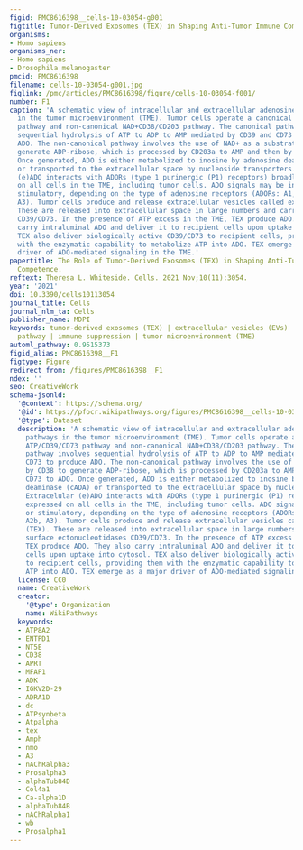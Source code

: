 ```yaml
---
figid: PMC8616398__cells-10-03054-g001
figtitle: Tumor-Derived Exosomes (TEX) in Shaping Anti-Tumor Immune Competence
organisms:
- Homo sapiens
organisms_ner:
- Homo sapiens
- Drosophila melanogaster
pmcid: PMC8616398
filename: cells-10-03054-g001.jpg
figlink: /pmc/articles/PMC8616398/figure/cells-10-03054-f001/
number: F1
caption: 'A schematic view of intracellular and extracellular adenosinergic pathways
  in the tumor microenvironment (TME). Tumor cells operate a canonical ATP/CD39/CD73
  pathway and non-canonical NAD+CD38/CD203 pathway. The canonical pathway involves
  sequential hydrolysis of ATP to ADP to AMP mediated by CD39 and CD73 to produce
  ADO. The non-canonical pathway involves the use of NAD+ as a substrate by CD38 to
  generate ADP-ribose, which is processed by CD203a to AMP and then by CD73 to ADO.
  Once generated, ADO is either metabolized to inosine by adenosine deaminase (cADA)
  or transported to the extracellular space by nucleoside transporters. Extracelular
  (e)ADO interacts with ADORs (type 1 purinergic (P1) receptors) broadly expressed
  on all cells in the TME, including tumor cells. ADO signals may be inhibitory or
  stimulatory, depending on the type of adenosine receptors (ADORs: A1, A2a, A2b,
  A3). Tumor cells produce and release extracellular vesicles called exosomes (TEX).
  These are released into extracellular space in large numbers and carry surface ectonucleotidases
  CD39/CD73. In the presence of ATP excess in the TME, TEX produce ADO. They also
  carry intraluminal ADO and deliver it to recipient cells upon uptake into cytosol.
  TEX also deliver biologically active CD39/CD73 to recipient cells, providing them
  with the enzymatic capability to metabolize ATP into ADO. TEX emerge as a major
  driver of ADO-mediated signaling in the TME.'
papertitle: The Role of Tumor-Derived Exosomes (TEX) in Shaping Anti-Tumor Immune
  Competence.
reftext: Theresa L. Whiteside. Cells. 2021 Nov;10(11):3054.
year: '2021'
doi: 10.3390/cells10113054
journal_title: Cells
journal_nlm_ta: Cells
publisher_name: MDPI
keywords: tumor-derived exosomes (TEX) | extracellular vesicles (EVs) | adenosinergic
  pathway | immune suppression | tumor microenvironment (TME)
automl_pathway: 0.9515373
figid_alias: PMC8616398__F1
figtype: Figure
redirect_from: /figures/PMC8616398__F1
ndex: ''
seo: CreativeWork
schema-jsonld:
  '@context': https://schema.org/
  '@id': https://pfocr.wikipathways.org/figures/PMC8616398__cells-10-03054-g001.html
  '@type': Dataset
  description: 'A schematic view of intracellular and extracellular adenosinergic
    pathways in the tumor microenvironment (TME). Tumor cells operate a canonical
    ATP/CD39/CD73 pathway and non-canonical NAD+CD38/CD203 pathway. The canonical
    pathway involves sequential hydrolysis of ATP to ADP to AMP mediated by CD39 and
    CD73 to produce ADO. The non-canonical pathway involves the use of NAD+ as a substrate
    by CD38 to generate ADP-ribose, which is processed by CD203a to AMP and then by
    CD73 to ADO. Once generated, ADO is either metabolized to inosine by adenosine
    deaminase (cADA) or transported to the extracellular space by nucleoside transporters.
    Extracelular (e)ADO interacts with ADORs (type 1 purinergic (P1) receptors) broadly
    expressed on all cells in the TME, including tumor cells. ADO signals may be inhibitory
    or stimulatory, depending on the type of adenosine receptors (ADORs: A1, A2a,
    A2b, A3). Tumor cells produce and release extracellular vesicles called exosomes
    (TEX). These are released into extracellular space in large numbers and carry
    surface ectonucleotidases CD39/CD73. In the presence of ATP excess in the TME,
    TEX produce ADO. They also carry intraluminal ADO and deliver it to recipient
    cells upon uptake into cytosol. TEX also deliver biologically active CD39/CD73
    to recipient cells, providing them with the enzymatic capability to metabolize
    ATP into ADO. TEX emerge as a major driver of ADO-mediated signaling in the TME.'
  license: CC0
  name: CreativeWork
  creator:
    '@type': Organization
    name: WikiPathways
  keywords:
  - ATP8A2
  - ENTPD1
  - NT5E
  - CD38
  - APRT
  - MFAP1
  - ADK
  - IGKV2D-29
  - ADRA1D
  - dc
  - ATPsynbeta
  - Atpalpha
  - tex
  - Amph
  - nmo
  - A3
  - nAChRalpha3
  - Prosalpha3
  - alphaTub84D
  - Col4a1
  - Ca-alpha1D
  - alphaTub84B
  - nAChRalpha1
  - wb
  - Prosalpha1
---
```

